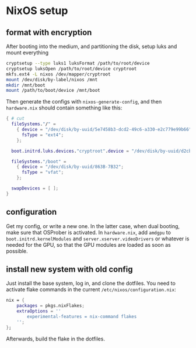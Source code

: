 # NixOS setup

## format with encryption

After booting into the medium, and partitioning the disk, setup luks and mount everything

```bash
cryptsetup --type luks1 luksFormat /path/to/root/device
cryptsetup luksOpen /path/to/root/device cryptroot
mkfs.ext4 -L nixos /dev/mapper/cryptroot
mount /dev/disk/by-label/nixos /mnt
mkdir /mnt/boot
mount /path/to/boot/device /mnt/boot
```

Then generate the configs with `nixos-generate-config`, and then `hardware.nix` should contain something like this:

```nix
{ # cut
  fileSystems."/" =
    { device = "/dev/disk/by-uuid/5e7458b3-dcd2-49c6-a330-e2c779e99b66";
      fsType = "ext4";
    };

  boot.initrd.luks.devices."cryptroot".device = "/dev/disk/by-uuid/d2cb12f8-67e3-4725-86c3-0b5c7ebee3a6";

  fileSystems."/boot" =
    { device = "/dev/disk/by-uuid/863B-7B32";
      fsType = "vfat";
    };

  swapDevices = [ ];
}
```

## configuration

Get my config, or write a new one.
In the latter case, when dual booting, make sure that OSProber is activated.
In `hardware.nix`, add `amdgpu` to `boot.initrd.kernelModules` and `server.xserver.videoDrivers` or
whatever is needed for the GPU, so that the GPU modules are loaded as soon as possible.

## install new system with old config

Just install the base system, log in, and clone the dotfiles.
You need to activate flake commands in the current `/etc/nixos/configuration.nix`:

```nix
nix = {
    packages = pkgs.nixFlakes;
    extraOptions = ''
        experimental-features = nix-command flakes
    '';
};
```

Afterwards, build the flake in the dotfiles.

